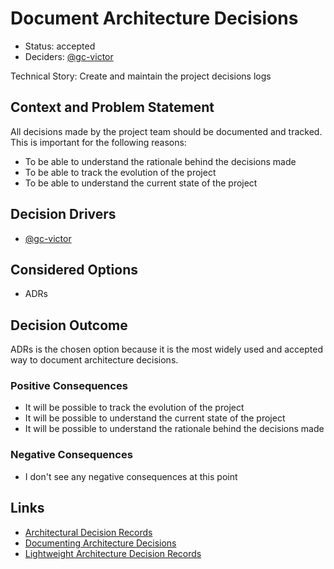 # Document Architecture Decisions

- Status: accepted
- Deciders: [@gc-victor](https://github.com/gc-victor)

Technical Story: Create and maintain the project decisions logs

## Context and Problem Statement

All decisions made by the project team should be documented and tracked. This is important for the following reasons:

- To be able to understand the rationale behind the decisions made
- To be able to track the evolution of the project
- To be able to understand the current state of the project

## Decision Drivers

* [@gc-victor](https://github.com/gc-victor)

## Considered Options

* ADRs

## Decision Outcome

ADRs is the chosen option because it is the most widely used and accepted way to document architecture decisions.

### Positive Consequences

* It will be possible to track the evolution of the project
* It will be possible to understand the current state of the project
* It will be possible to understand the rationale behind the decisions made

### Negative Consequences

* I don't see any negative consequences at this point


## Links <!-- optional -->

* [Architectural Decision Records](adr.github.io)
* [Documenting Architecture Decisions](cognitect.com/blog/2011/11/15/documenting-architecture-decisions.html)
* [Lightweight Architecture Decision Records](www.thoughtworks.com/radar/techniques/lightweight-architecture-decision-records)